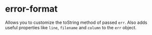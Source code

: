 # error-format
Allows you to customize the toString method of passed `err`. Also adds useful properties like `line`, `filename` and `column` to the `err` object.
